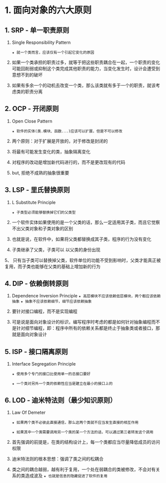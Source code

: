 # 1. 面向对象的六大原则 #
## 1. SRP - 单一职责原则 ##
1. Single Responsibility Pattern

	`★ 就一个类而言，应该仅有一个引起它变化的原因`

2. 如果一个类承担的职责过多，就等于把这些职责耦合在一起，一个职责的变化可能回削弱或抑制这个类完成其他职责的能力，当变化发生时，设计会遭受到意想不到的破坏

3. 如果有多余一个的动机去改变一个类，那么该类就有多于一个的职责，就该考虑类的职责分离

## 2. OCP - 开闭原则 ##
1. Open Close Pattern
	
	`★ 软件的实体(类.模块、函数...)应该可以扩展，但是不可以修改`

2. 两个原则：对于扩展是开放的，对于修改是封闭的

3. 将最有可能发生变化的类，抽象隔离变化

4. 对程序的改动是增加新代码进行的，而不是更改现有的代码

5. but, 拒绝不成熟的抽象很重要
## 3. LSP - 里氏替换原则 ##
1. L Substitute Principle

 	 `★ 子类型必须能够替换掉它们的父类型`

2. 一个软件实体如果使用的是一个父类的话，那么一定适用其子类，而且它觉察不出父类对象和子类对象的区别

3. 也就是说，在软件中，如果将父类都替换成其子类，程序的行为没有变化

4. 子类继承了父类，子类可以 以父类的身份出现

5、 只有当子类可以替换掉父类，软件单位的功能不受到影响时，父类才能真正被复用，而子类也能够在父类的基础上增加新的行为
## 4. DIP - 依赖倒转原则 ##
1. Dependence Inversion Principle
	 `★ 高层模块不应该依赖低层模块，两个都应该依赖抽象`
	 `★ 抽象不应该依赖细节，细节应该依赖抽象`

2. 要针对接口编程，而不是实现编程

3. 可是说是面向对象设计的标识，编写程序时考虑的都是如何针对抽象编程而不是针对细节编程，即：程序中所有的依赖关系都是终止于抽象类或者接口，那就是面向对象设计
## 5. ISP - 接口隔离原则 ##
1. Interface Segregation Principle
 
	`★ 使用多个专门的接口比使用单一的总接口要好`

	`★ 一个类对另外一个类的依赖性应当是建立在最小的接口上的`
## 6. LOD - 迪米特法则（最少知识原则） ##
1. Law Of Demeter

	`★ 如果两个类不必彼此直接通信，那么这两个类就不应当发生直接的相互作用`

	`★ 如果其中一个类需要调用另一个类的某一个方法的话，可以通过第三者转发这个调用`

2. 首先强调的前提是，在类的结构设计上，每一个类都应当尽量降低成员的访问权限

3. 迪米特法则的根本思想：强调了类之间的松耦合

4. 类之间的耦合越弱，越有利于复用，一个处在弱耦合的类被修改，不会对有关系的类造成波及
	`★ 也就是信息的隐藏促进了软件的复用`
	
